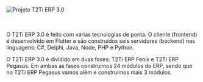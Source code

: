 <html>
            <div class="col-lg-10 col-12 mx-auto">
                <div class="fumaca-branca">
                    <img class="custom-block-image img-fluid" src="https://t2ti.com/images/erp/erp3-destaque.jpg" alt="Projeto T2Ti ERP 3.0" title="Projeto T2Ti ERP 3.0">
                </div>
                <br><br>
                <p class="paragrafo-16-justificado">
                    O T2Ti ERP 3.0 é feito com várias tecnologias de ponta. O cliente (frontend)
                    é desenvolvido em Flutter e são construídos seis servidores (backend) nas linguagens:
                    C#, Delphi, Java, Node, PHP e Python.
                </p>
                <p class="paragrafo-16-justificado">
                    O T2Ti ERP 3.0 é dividido em duas fases: T2Ti ERP Fenix e T2Ti ERP Pegasus. Em ambas as fases
                    construímos 24 módulos do ERP, sendo que no T2Ti ERP Pegasus vamos além e construímos mais 3 módulos.
                </p>
            </div>
</html>
